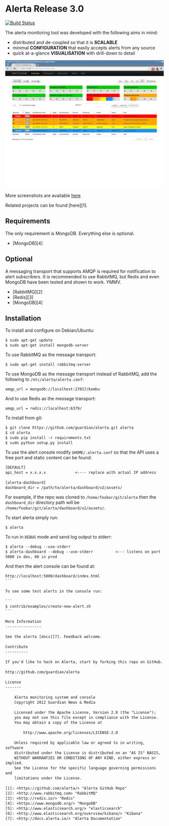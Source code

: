 Alerta Release 3.0
==================

[![Build Status](https://travis-ci.org/satterly/alerta.png)](https://travis-ci.org/satterly/alerta)

The alerta monitoring tool was developed with the following aims in mind:

*   distributed and de-coupled so that it is **SCALABLE**
*   minimal **CONFIGURATION** that easily accepts alerts from any source
*   quick at-a-glance **VISUALISATION** with drill-down to detail

![console](/doc/images/alerta-dashboard-v2.png?raw=true)

More screenshots are available [here](/doc/images/)

Related projects can be found [here][1].

Requirements
------------

The only requirement is MongoDB. Everything else is optional.

- [MongoDB][4]

Optional
--------

A messaging transport that supports AMQP is required for notification to alert subscribers. It is recommended to use RabbitMQ, but Redis and even MongoDB have been tested and shown to work. YMMV.

- [RabbitMQ][2]
- [Redis][3]
- [MongoDB][4]

Installation
------------

To install and configure on Debian/Ubuntu:

```
$ sudo apt-get update
$ sudo apt-get install mongodb-server
```

To use RabbitMQ as the message transport:

```
$ sudo apt-get install rabbitmq-server
```

To use MongoDB as the message transport instead of RabbitMQ, add the following to
`/etc/alerta/alerta.conf`:

```
amqp_url = mongodb://localhost:27017/kombu
```

And to use Redis as the message transport:

```
amqp_url = redis://localhost:6379/
```

To install from git:

```
$ git clone https://github.com/guardian/alerta.git alerta
$ cd alerta
$ sudo pip install -r requirements.txt
$ sudo python setup.py install
```

To use the alert console modify `$HOME/.alerta.conf` so that the API uses a free port and static content can be found:

```
[DEFAULT]
api_host = x.x.x.x             <---- replace with actual IP address

[alerta-dashboard]
dashboard_dir = /path/to/alerta/dashboard/v2/assets/
```

For example, if the repo was cloned to `/home/foobar/git/alerta` then the `dashboard_dir` directory path will be `/home/foobar/git/alerta/dashboard/v2/assets/`.

To start alerta simply run:

```
$ alerta
```

To run in `DEBUG` mode and send log output to stderr:

```
$ alerta --debug --use-stderr
$ alerta-dashboard --debug --use-stderr          <--- listens on port 5000 in dev, 80 in prod
```

And then the alert console can be found at:

````
http://localhost:5000/dashboard/index.html
```

To see some test alerts in the console run:

```
$ contrib/examples/create-new-alert.sh
```

More Information
----------------

See the alerta [docs][7]. Feedback welcome.

Contribute
----------

If you'd like to hack on Alerta, start by forking this repo on GitHub.

http://github.com/guardian/alerta

License
-------

    Alerta monitoring system and console
    Copyright 2012 Guardian News & Media

    Licensed under the Apache License, Version 2.0 (the "License");
    you may not use this file except in compliance with the License.
    You may obtain a copy of the License at

        http://www.apache.org/licenses/LICENSE-2.0

    Unless required by applicable law or agreed to in writing, software
    distributed under the License is distributed on an "AS IS" BASIS,
    WITHOUT WARRANTIES OR CONDITIONS OF ANY KIND, either express or implied.
    See the License for the specific language governing permissions and
    limitations under the License.

[1]: <https://github.com/alerta/> "Alerta GitHub Repo"
[2]: <http://www.rabbitmq.com> "RabbitMQ"
[3]: <http://redis.io/> "Redis"
[4]: <https://www.mongodb.org/> "MongoDB"
[5]: <http://www.elasticsearch.org/> "elasticsearch"
[6]: <http://www.elasticsearch.org/overview/kibana/> "Kibana"
[7]: <http://docs.alerta.io/> "Alerta Documentation"
